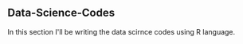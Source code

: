 ## Data-Science-Codes ##    
In this section I'll be writing the data scirnce codes using R language.              

     
   
   
 
 
 
  
